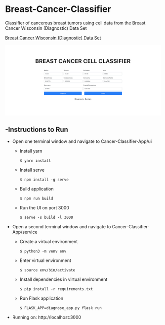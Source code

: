 # Breast-Cancer-Classifier


Classifier of cancerous breast tumors using cell data from the Breast Cancer Wisconsin (Diagnostic) Data Set

[Breast Cancer Wisconsin (Diagnostic) Data Set](https://www.kaggle.com/uciml/breast-cancer-wisconsin-data)

![](interface.jpg)

## -Instructions to Run

- Open one terminal window and navigate to Cancer-Classifier-App/ui
  - Install yarn
         
        $ yarn install
  - Install serve
  
        $ npm install -g serve
  - Build application
  
        $ npm run build
  - Run the UI on port 3000

        $ serve -s build -l 3000
- Open a second terminal window and navigate to Cancer-Classifier-App/service
  - Create a virtual environment
        
        $ python3 -m venv env
  - Enter virtual environment
        
        $ source env/bin/activate
  - Install dependencies in virtual environment
        
        $ pip install -r requirements.txt
  - Run Flask application
        
        $ FLASK_APP=diagnose_app.py flask run
- Running on: http://localhost:3000  